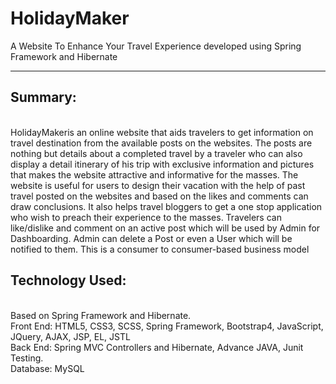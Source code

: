 # HolidayMaker
A Website To Enhance Your Travel Experience developed using Spring Framework and Hibernate
<hr>
<h2>Summary:</h2>
<br>
HolidayMakeris an online website that aids travelers to get information on travel destination from the available
posts on the websites. The posts are nothing but details about a completed travel by a traveler who can also
display a detail itinerary of his trip with exclusive information and pictures that makes the website attractive
and informative for the masses. The website is useful for users to design their vacation with the help of past
travel posted on the websites and based on the likes and comments can draw conclusions. It also helps travel
bloggers to get a one stop application who wish to preach their experience to the masses. Travelers can
like/dislike and comment on an active post which will be used by Admin for Dashboarding. Admin can delete a
Post or even a User which will be notified to them. This is a consumer to consumer-based business model

<h2>Technology Used:</h2>
<br>
Based on Spring Framework and Hibernate.<br>
Front End: HTML5, CSS3, SCSS, Spring Framework, Bootstrap4, JavaScript, JQuery, AJAX, JSP, EL, JSTL <br>
Back End: Spring MVC Controllers and Hibernate, Advance JAVA, Junit Testing. <br>
Database: MySQL<br>
